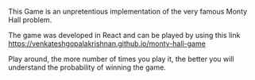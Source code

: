 This Game is an unpretentious implementation of the very famous Monty Hall problem.

The game was developed in React and can be played by using this link https://venkateshgopalakrishnan.github.io/monty-hall-game

Play around, the more number of times you play it, the better you will understand the probability of winning the game.